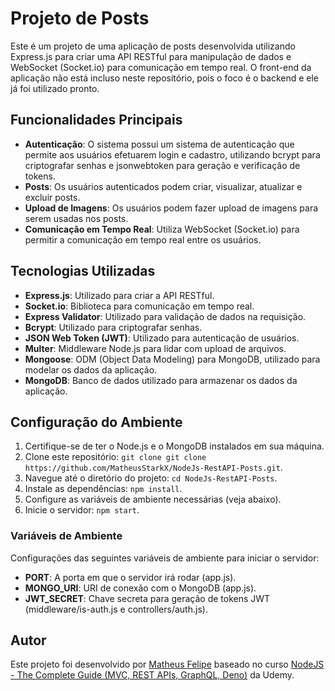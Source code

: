 # Projeto de Posts

Este é um projeto de uma aplicação de posts desenvolvida utilizando Express.js para criar uma API RESTful para manipulação de dados e WebSocket (Socket.io) para comunicação em tempo real. O front-end da aplicação não está incluso neste repositório, pois o foco é o backend e ele já foi utilizado pronto.

## Funcionalidades Principais

- **Autenticação**: O sistema possui um sistema de autenticação que permite aos usuários efetuarem login e cadastro, utilizando bcrypt para criptografar senhas e jsonwebtoken para geração e verificação de tokens.
- **Posts**: Os usuários autenticados podem criar, visualizar, atualizar e excluir posts.
- **Upload de Imagens**: Os usuários podem fazer upload de imagens para serem usadas nos posts.
- **Comunicação em Tempo Real**: Utiliza WebSocket (Socket.io) para permitir a comunicação em tempo real entre os usuários.

## Tecnologias Utilizadas

- **Express.js**: Utilizado para criar a API RESTful.
- **Socket.io**: Biblioteca para comunicação em tempo real.
- **Express Validator**: Utilizado para validação de dados na requisição.
- **Bcrypt**: Utilizado para criptografar senhas.
- **JSON Web Token (JWT)**: Utilizado para autenticação de usuários.
- **Multer**: Middleware Node.js para lidar com upload de arquivos.
- **Mongoose**: ODM (Object Data Modeling) para MongoDB, utilizado para modelar os dados da aplicação.
- **MongoDB**: Banco de dados utilizado para armazenar os dados da aplicação.

## Configuração do Ambiente

1. Certifique-se de ter o Node.js e o MongoDB instalados em sua máquina.
2. Clone este repositório: `git clone git clone https://github.com/MatheusStarkX/NodeJs-RestAPI-Posts.git`.
3. Navegue até o diretório do projeto: `cd NodeJs-RestAPI-Posts`.
4. Instale as dependências: `npm install`.
5. Configure as variáveis de ambiente necessárias (veja abaixo).
6. Inicie o servidor: `npm start`.

### Variáveis de Ambiente

Configurações das seguintes variáveis de ambiente para iniciar o servidor:

- **PORT**: A porta em que o servidor irá rodar (app.js).
- **MONGO_URI**: URI de conexão com o MongoDB (app.js).
- **JWT_SECRET**: Chave secreta para geração de tokens JWT (middleware/is-auth.js e controllers/auth.js).

## Autor

Este projeto foi desenvolvido por [Matheus Felipe](https://github.com/MatheusStarkX) baseado no curso [NodeJS - The Complete Guide (MVC, REST APIs, GraphQL, Deno)](https://www.udemy.com/course/nodejs-the-complete-guide/?couponCode=KEEPLEARNING) da Udemy.
